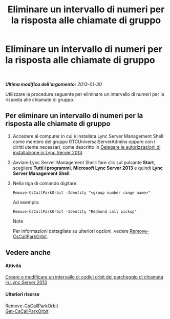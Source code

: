 ﻿---
title: Eliminare un intervallo di numeri per la risposta alle chiamate di gruppo
TOCTitle: Eliminare un intervallo di numeri per la risposta alle chiamate di gruppo
ms:assetid: 521891f3-7a5d-45de-92dc-d57025453159
ms:mtpsurl: https://technet.microsoft.com/it-it/library/JJ945629(v=OCS.15)
ms:contentKeyID: 52062151
ms.date: 08/24/2015
mtps_version: v=OCS.15
ms.translationtype: HT
---

# Eliminare un intervallo di numeri per la risposta alle chiamate di gruppo

 

_**Ultima modifica dell'argomento:** 2013-01-30_

Utilizzare la procedura seguente per eliminare un intervallo di numeri per la risposta alle chiamate di gruppo.

## Per eliminare un intervallo di numeri per la risposta alle chiamate di gruppo

1.  Accedere al computer in cui è installata Lync Server Management Shell come membro del gruppo RTCUniversalServerAdmins oppure con i diritti utente necessari, come descritto in [Delegare le autorizzazioni di installazione in Lync Server 2013](lync-server-2013-delegate-setup-permissions.md).

2.  Avviare Lync Server Management Shell: fare clic sul pulsante **Start**, scegliere **Tutti i programmi**, **Microsoft Lync Server 2013** e quindi **Lync Server Management Shell**.

3.  Nella riga di comando digitare:
    
        Remove-CsCallParkOrbit -Identity "<group number range name>" 
    
    Ad esempio:
    
        Remove-CsCallParkOrbit -Identity "Redmond call pickup"
    

    > [!NOTE]
    > Per informazioni dettagliate su ulteriori opzioni, vedere <A href="remove-cscallparkorbit.md">Remove-CsCallParkOrbit</A>.



## Vedere anche

#### Attività

[Creare o modificare un intervallo di codici orbit del parcheggio di chiamata in Lync Server 2013](lync-server-2013-create-or-modify-a-call-park-orbit-range.md)  

#### Ulteriori risorse

[Remove-CsCallParkOrbit](remove-cscallparkorbit.md)  
[Get-CsCallParkOrbit](get-cscallparkorbit.md)

